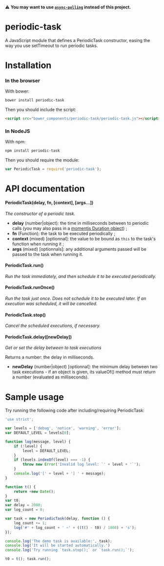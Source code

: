 :warning: **You may want to use [`async-polling`](https://github.com/cGuille/async-polling#readme) instead of this project.**

periodic-task
=============

A JavaScript module that defines a PeriodicTask constructor, easing the way you use setTimeout to run periodic tasks.

# Installation
### In the browser
With bower:
```bash
bower install periodic-task
```

Then you should include the script:
```html
<script src="bower_components/periodic-task/periodic-task.js"></script>
```

### In NodeJS
With npm:
```bash
npm install periodic-task
```

Then you should require the module:
```js
var PeriodicTask = require('periodic-task');
```

# API documentation

#### PeriodicTask(delay, fn, [context], [args…])
*The constructor of a periodic task.*
 * **delay** (number|object): the time in milliseconds between to periodic calls (you may also pass in a [momentjs Duration object](http://momentjs.com/docs/#/durations/)) ;
 * **fn** (Function): the task to be executed periodically ;
 * **context** (mixed) [optionnal]: the value to be bound as `this` to the task's function when running it ;
 * **args** (mixed) [optionnals]: any additional arguments passed will be passed to the task when running it.

#### PeriodicTask.run()
*Run the task immediately, and then schedule it to be executed periodically.*

#### PeriodicTask.runOnce()
*Run the task just once. Does not schedule it to be executed later. If an execution was scheduled, it will be cancelled.*

#### PeriodicTask.stop()
*Cancel the scheduled executions, if necessary.*

#### PeriodicTask.delay([newDelay])
*Get or set the delay between to task executions*

Returns a number: the delay in milliseconds.
 * **newDelay**  (number|object) [optionnal]: the minimum delay between two task executions - if an object is given, its valueOf() method must return a number (evaluated as milliseconds).



# Sample usage
Try running the following code after including/requiring PeriodicTask:
```js
'use strict';

var levels = ['debug', 'notice', 'warning', 'error'];
var DEFAULT_LEVEL = levels[0];

function log(message, level) {
    if (!level) {
        level = DEFAULT_LEVEL;
    }
    if (levels.indexOf(level) === -1) {
        throw new Error('Invalid log level: `' + level + '`');
    }
    console.log('[' + level + '] ' + message);
}

function t() {
    return +new Date();
}
var t0;
var delay = 2000;
var log_count = 0;

var task = new PeriodicTask(delay, function () {
    log_count += 1;
    log('#' + log_count + ' ~' + ((t() - t0) / 1000) + 's');
});

console.log('The demo task is available:', task);
console.log('It will be started automatically.')
console.log('Try running `task.stop();` or `task.run();`');

t0 = t(); task.run();
```
